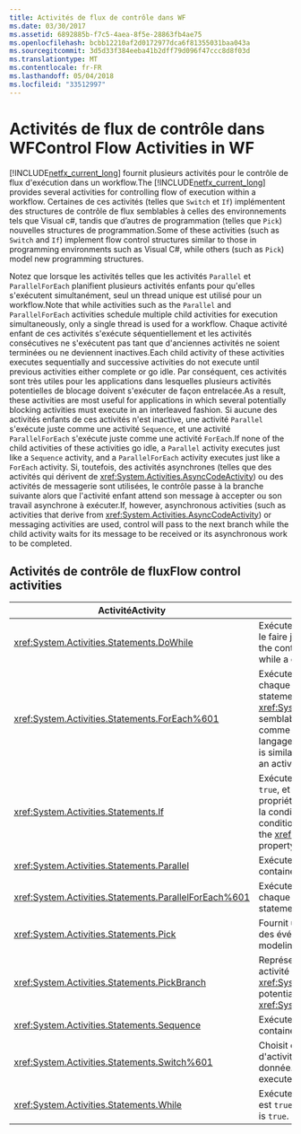 ```yaml
---
title: Activités de flux de contrôle dans WF
ms.date: 03/30/2017
ms.assetid: 6892885b-f7c5-4aea-8f5e-28863fb4ae75
ms.openlocfilehash: bcbb12210af2d0172977dca6f81355031baa043a
ms.sourcegitcommit: 3d5d33f384eeba41b2dff79d096f47ccc8d8f03d
ms.translationtype: MT
ms.contentlocale: fr-FR
ms.lasthandoff: 05/04/2018
ms.locfileid: "33512997"
---
```

# <a name="control-flow-activities-in-wf"></a><span data-ttu-id="3ca4f-102">Activités de flux de contrôle dans WF</span><span class="sxs-lookup"><span data-stu-id="3ca4f-102">Control Flow Activities in WF</span></span>
<span data-ttu-id="3ca4f-103">[!INCLUDE[netfx_current_long](../../../includes/netfx-current-long-md.md)] fournit plusieurs activités pour le contrôle de flux d'exécution dans un workflow.</span><span class="sxs-lookup"><span data-stu-id="3ca4f-103">The [!INCLUDE[netfx_current_long](../../../includes/netfx-current-long-md.md)] provides several activities for controlling flow of execution within a workflow.</span></span> <span data-ttu-id="3ca4f-104">Certaines de ces activités (telles que `Switch` et `If`) implémentent des structures de contrôle de flux semblables à celles des environnements tels que Visual c#, tandis que d’autres de programmation (telles que `Pick`) nouvelles structures de programmation.</span><span class="sxs-lookup"><span data-stu-id="3ca4f-104">Some of these activities (such as `Switch` and `If`) implement flow control structures similar to those in programming environments such as Visual C#, while others (such as `Pick`) model new programming structures.</span></span>  
  
 <span data-ttu-id="3ca4f-105">Notez que lorsque les activités telles que les activités `Parallel` et `ParallelForEach` planifient plusieurs activités enfants pour qu'elles s'exécutent simultanément, seul un thread unique est utilisé pour un workflow.</span><span class="sxs-lookup"><span data-stu-id="3ca4f-105">Note that while activities such as the `Parallel` and `ParallelForEach` activities schedule multiple child activities for execution simultaneously, only a single thread is used for a workflow.</span></span> <span data-ttu-id="3ca4f-106">Chaque activité enfant de ces activités s'exécute séquentiellement et les activités consécutives ne s'exécutent pas tant que d'anciennes activités ne soient terminées ou ne deviennent inactives.</span><span class="sxs-lookup"><span data-stu-id="3ca4f-106">Each child activity of these activities executes sequentially and successive activities do not execute until previous activities either complete or go idle.</span></span> <span data-ttu-id="3ca4f-107">Par conséquent, ces activités sont très utiles pour les applications dans lesquelles plusieurs activités potentielles de blocage doivent s'exécuter de façon entrelacée.</span><span class="sxs-lookup"><span data-stu-id="3ca4f-107">As a result, these activities are most useful for applications in which several potentially blocking activities must execute in an interleaved fashion.</span></span> <span data-ttu-id="3ca4f-108">Si aucune des activités enfants de ces activités n'est inactive, une activité `Parallel` s'exécute juste comme une activité `Sequence`, et une activité `ParallelForEach` s'exécute juste comme une activité `ForEach`.</span><span class="sxs-lookup"><span data-stu-id="3ca4f-108">If none of the child activities of these activities go idle, a `Parallel` activity executes just like a `Sequence` activity, and a `ParallelForEach` activity executes just like a `ForEach` activity.</span></span> <span data-ttu-id="3ca4f-109">Si, toutefois, des activités asynchrones (telles que des activités qui dérivent de <xref:System.Activities.AsyncCodeActivity>) ou des activités de messagerie sont utilisées, le contrôle passe à la branche suivante alors que l'activité enfant attend son message à accepter ou son travail asynchrone à exécuter.</span><span class="sxs-lookup"><span data-stu-id="3ca4f-109">If, however, asynchronous activities (such as activities that derive from <xref:System.Activities.AsyncCodeActivity>) or messaging activities are used, control will pass to the next branch while the child activity waits for its message to be received or its asynchronous work to be completed.</span></span>  
  
## <a name="flow-control-activities"></a><span data-ttu-id="3ca4f-110">Activités de contrôle de flux</span><span class="sxs-lookup"><span data-stu-id="3ca4f-110">Flow control activities</span></span>  
  
|<span data-ttu-id="3ca4f-111">Activité</span><span class="sxs-lookup"><span data-stu-id="3ca4f-111">Activity</span></span>|<span data-ttu-id="3ca4f-112">Description</span><span class="sxs-lookup"><span data-stu-id="3ca4f-112">Description</span></span>|  
|--------------|-----------------|  
|<xref:System.Activities.Statements.DoWhile>|<span data-ttu-id="3ca4f-113">Exécute une fois les activités contenues et continue de le faire jusqu'à ce qu'une condition soit `true`.</span><span class="sxs-lookup"><span data-stu-id="3ca4f-113">Executes the contained activities once and continues to do so while a condition is `true`.</span></span>|  
|<xref:System.Activities.Statements.ForEach%601>|<span data-ttu-id="3ca4f-114">Exécute une instruction incorporée en séquence pour chaque élément d'une collection.</span><span class="sxs-lookup"><span data-stu-id="3ca4f-114">Executes an embedded statement in sequence for each element in a collection.</span></span> <span data-ttu-id="3ca4f-115"><xref:System.Activities.Statements.ForEach%601> est semblable au mot clé `foreach`, mais est implémenté comme une activité et non comme une instruction de langage.</span><span class="sxs-lookup"><span data-stu-id="3ca4f-115"><xref:System.Activities.Statements.ForEach%601> is similar to the keyword `foreach`, but is implemented as an activity rather than a language statement.</span></span>|  
|<xref:System.Activities.Statements.If>|<span data-ttu-id="3ca4f-116">Exécute des activités contenues si une condition est `true`, et peut exécuter des activités contenues dans la propriété <xref:System.Activities.Statements.If.Else%2A> si la condition est `false`.</span><span class="sxs-lookup"><span data-stu-id="3ca4f-116">Executes contained activities if a condition is `true`, and can execute activities contained in the <xref:System.Activities.Statements.If.Else%2A> property if the condition is `false`.</span></span>|  
|<xref:System.Activities.Statements.Parallel>|<span data-ttu-id="3ca4f-117">Exécute des activités contenues en parallèle.</span><span class="sxs-lookup"><span data-stu-id="3ca4f-117">Executes contained activities in parallel.</span></span>|  
|<xref:System.Activities.Statements.ParallelForEach%601>|<span data-ttu-id="3ca4f-118">Exécute une instruction incorporée en parallèle pour chaque élément d'une collection.</span><span class="sxs-lookup"><span data-stu-id="3ca4f-118">Executes an embedded statement in parallel for each element in a collection.</span></span>|  
|<xref:System.Activities.Statements.Pick>|<span data-ttu-id="3ca4f-119">Fournit une modélisation de flux de contrôle reposant sur des événements.</span><span class="sxs-lookup"><span data-stu-id="3ca4f-119">Provides event-based control flow modeling.</span></span>|  
|<xref:System.Activities.Statements.PickBranch>|<span data-ttu-id="3ca4f-120">Représente un chemin d'exécution potentiel dans une activité <xref:System.Activities.Statements.Pick>.</span><span class="sxs-lookup"><span data-stu-id="3ca4f-120">Represents a potential path of execution in a <xref:System.Activities.Statements.Pick> activity.</span></span>|  
|<xref:System.Activities.Statements.Sequence>|<span data-ttu-id="3ca4f-121">Exécute des activités contenues dans l'ordre.</span><span class="sxs-lookup"><span data-stu-id="3ca4f-121">Executes contained activities in sequence.</span></span>|  
|<xref:System.Activities.Statements.Switch%601>|<span data-ttu-id="3ca4f-122">Choisit de traiter une activité parmi un certain nombre d'activités, en fonction de la valeur de l'expression donnée.</span><span class="sxs-lookup"><span data-stu-id="3ca4f-122">Selects one choice from a number of activities to execute, based on the value of a given expression.</span></span>|  
|<xref:System.Activities.Statements.While>|<span data-ttu-id="3ca4f-123">Exécute des activités contenues tant qu'une condition est `true`.</span><span class="sxs-lookup"><span data-stu-id="3ca4f-123">Executes contained activities while a condition is `true`.</span></span>|
